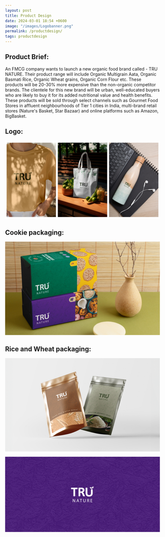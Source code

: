 ```yaml
---
layout: post
title: Product Design
date: 2024-03-01 18:54 +0600
image: "/images/Logobanner.png"
permalink: /productdesign/
tags: productdesign
---
```


## Product Brief:

An FMCG company wants to launch a new organic food brand called - TRU NATURE. Their product range will include Organic Multigrain Aata, Organic Basmati Rice, Organic Wheat grains, Organic Corn Flour etc. These products will be 20-30% more expensive than the non-organic competitor brands. The clientele for this new brand will be urban, well-educated buyers who are likely to buy it for its added nutritional value and health benefits. These products will be sold through select
channels such as Gourmet Food Stores in affluent neighbourhoods of Tier 1 cities in India, multi-brand retail stores (Nature's Basket, Star Bazaar) and online platforms such as Amazon, BigBasket.

## Logo:

![LOGO](../images/Mockups.png)

## Cookie packaging:

![Packaging](../images/Banner.png)

## Rice and Wheat packaging:

![Packaging](../images/Wheat.jpg)

![Final logo](../images/Tru.jpg)